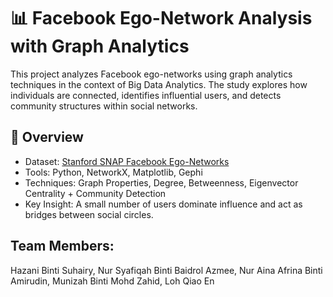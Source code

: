 # 📊 Facebook Ego-Network Analysis with Graph Analytics
This project analyzes Facebook ego-networks using graph analytics techniques in the context of Big Data Analytics. The study explores how individuals are connected, identifies influential users, and detects community structures within social networks.

## 🔹 Overview
- Dataset: [Stanford SNAP Facebook Ego-Networks](https://snap.stanford.edu/data/ego-Facebook.html)
- Tools: Python, NetworkX, Matplotlib, Gephi
- Techniques: Graph Properties, Degree, Betweenness, Eigenvector Centrality + Community Detection
- Key Insight: A small number of users dominate influence and act as bridges between social circles.

## Team Members:
Hazani Binti Suhairy,
Nur Syafiqah Binti Baidrol Azmee,
Nur Aina Afrina Binti Amirudin,
Munizah Binti Mohd Zahid,
Loh Qiao En

